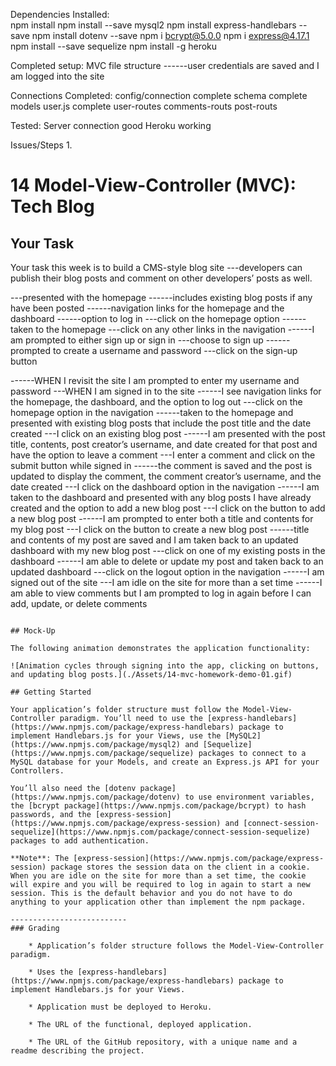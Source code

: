 Dependencies Installed:  
npm install
npm install --save mysql2
npm install express-handlebars --save
npm install dotenv --save
npm i bcrypt@5.0.0
npm i express@4.17.1
npm install --save sequelize
npm install -g heroku

Completed setup:
MVC file structure
------user credentials are saved and I am logged into the site

Connections Completed:
config/connection complete
schema complete
models user.js complete
user-routes
comments-routs
post-routs

Tested:
Server connection good
Heroku working


Issues/Steps
1. 



# 14 Model-View-Controller (MVC): Tech Blog

## Your Task

Your task this week is to build a CMS-style blog site
---developers can publish their blog posts and comment on other developers’ posts as well. 


---presented with the homepage
------includes existing blog posts if any have been posted
------navigation links for the homepage and the dashboard
------option to log in
---click on the homepage option
------taken to the homepage
---click on any other links in the navigation
------I am prompted to either sign up or sign in
---choose to sign up
------prompted to create a username and password
---click on the sign-up button

------WHEN I revisit the site I am prompted to enter my username and password
---WHEN I am signed in to the site
------I see navigation links for the homepage, the dashboard, and the option to log out
---click on the homepage option in the navigation
------taken to the homepage and presented with existing blog posts that include the post title and the date created
---I click on an existing blog post
------I am presented with the post title, contents, post creator’s username, and date created for that post and have the option to leave a comment
---I enter a comment and click on the submit button while signed in
------the comment is saved and the post is updated to display the comment, the comment creator’s username, and the date created
---I click on the dashboard option in the navigation
------I am taken to the dashboard and presented with any blog posts I have already created and the option to add a new blog post
---I click on the button to add a new blog post
------I am prompted to enter both a title and contents for my blog post
---I click on the button to create a new blog post
------title and contents of my post are saved and I am taken back to an updated dashboard with my new blog post
---click on one of my existing posts in the dashboard
------I am able to delete or update my post and taken back to an updated dashboard
---click on the logout option in the navigation
------I am signed out of the site
---I am idle on the site for more than a set time
------I am able to view comments but I am prompted to log in again before I can add, update, or delete comments
```

## Mock-Up

The following animation demonstrates the application functionality:

![Animation cycles through signing into the app, clicking on buttons, and updating blog posts.](./Assets/14-mvc-homework-demo-01.gif) 

## Getting Started

Your application’s folder structure must follow the Model-View-Controller paradigm. You’ll need to use the [express-handlebars](https://www.npmjs.com/package/express-handlebars) package to implement Handlebars.js for your Views, use the [MySQL2](https://www.npmjs.com/package/mysql2) and [Sequelize](https://www.npmjs.com/package/sequelize) packages to connect to a MySQL database for your Models, and create an Express.js API for your Controllers.

You’ll also need the [dotenv package](https://www.npmjs.com/package/dotenv) to use environment variables, the [bcrypt package](https://www.npmjs.com/package/bcrypt) to hash passwords, and the [express-session](https://www.npmjs.com/package/express-session) and [connect-session-sequelize](https://www.npmjs.com/package/connect-session-sequelize) packages to add authentication.

**Note**: The [express-session](https://www.npmjs.com/package/express-session) package stores the session data on the client in a cookie. When you are idle on the site for more than a set time, the cookie will expire and you will be required to log in again to start a new session. This is the default behavior and you do not have to do anything to your application other than implement the npm package.

--------------------------
### Grading

    * Application’s folder structure follows the Model-View-Controller paradigm.

    * Uses the [express-handlebars](https://www.npmjs.com/package/express-handlebars) package to implement Handlebars.js for your Views.

    * Application must be deployed to Heroku.

    * The URL of the functional, deployed application.

    * The URL of the GitHub repository, with a unique name and a readme describing the project.